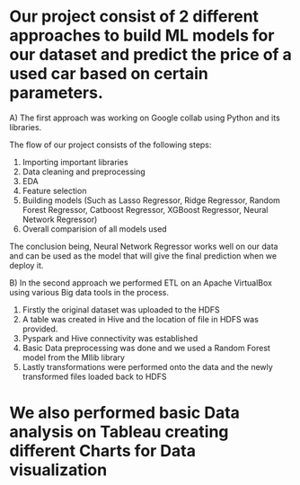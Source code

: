 # Our project consist of 2 different approaches to build ML models for our dataset and predict the price of a used car based on certain parameters. 

A) The first approach was working on Google collab using Python and its libraries.

The flow of our project consists of the following steps:

1. Importing important libraries
2. Data cleaning and preprocessing
3. EDA
4. Feature selection
5. Building models (Such as Lasso Regressor, Ridge Regressor, Random Forest Regressor, Catboost Regressor, XGBoost Regressor, Neural Network Regressor)
6. Overall comparision of all models used

The conclusion being, Neural Network Regressor works well on our data and can be used as the model that will give the final prediction when we deploy it.

B) In the second approach we performed ETL on an Apache VirtualBox using various Big data tools in the process.

1. Firstly the original dataset was uploaded to the HDFS
2. A table was created in Hive and the location of file in HDFS was provided.
3. Pyspark and Hive connectivity was established
4. Basic Data preprocessing was done and we used a Random Forest model from the Mllib library
5. Lastly transformations were performed onto the data and the newly transformed files loaded back to HDFS

# We also performed basic Data analysis on Tableau creating different Charts for Data visualization
